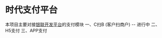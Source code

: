 # 时代支付平台
本项目主要对接[银联开发平台](https://open.chinaums.com/index)的支付模块
一、C扫B (客户扫商户)  -- 进行中
二、H5支付
三、APP支付
